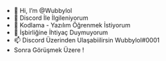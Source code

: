 - 👋 Hi, I’m @Wubbylol
- 👀 Discord İle İlgileniyorum
- 🌱 Kodlama - Yazılım Öğrenmek İstiyorum
- 💞️ İşbirliğine İhtiyaç Duymuyorum
- 📫  Discord Üzerinden Ulaşabiilirsin Wubbylol#0001
- Sonra Görüşmek Üzere !
<!---

Wubbylol/Wubbylol is a ✨ special ✨ repository because its `README.md` (this file) appears on your GitHub profile.
You can click the Preview link to take a look at your changes.
--->
